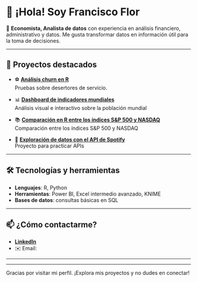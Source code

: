 # 👋 ¡Hola! Soy Francisco Flor

🎯 **Economista, Analista de datos** con experiencia en análisis financiero, administrativo y datos. 
Me gusta transformar datos en información útil para la toma de decisiones.

---

## 🚀 Proyectos destacados

- ⚽ **[Análisis churn en R](https://co7co7.github.io/Co7Co7.github.io-Prueba-churn/)**  
Pruebas sobre desertores de servicio.

- 📊 **[Dashboard de indicadores mundiales](https://co7co7.github.io/PowerBI_Indicadores-Mundiales/)**  
  Análisis visual e interactivo sobre la población mundial 

- 📚 **[Comparación en R entre los índices S&P 500 y NASDAQ](https://co7co7.github.io/Co7Co7.github.io-RStudio-Personal/)**  
  Comparación entre los índices S&P 500 y NASDAQ

- 🎵 **[Exploración de datos con el API de Spotify](https://co7co7.github.io/Spotify/)**  
  Proyecto para practicar APIs

---

## 🛠️ Tecnologías y herramientas

- **Lenguajes**: R, Python
- **Herramientas**: Power BI, Excel intermedio avanzado, KNIME
- **Bases de datos**: consultas básicas en SQL

---

## 📫 ¿Cómo contactarme?

- **[LinkedIn](https://www.linkedin.com/in/francisco-flor-5685a7238/)**
- ✉️ Email: 

---


---

Gracias por visitar mi perfil. ¡Explora mis proyectos y no dudes en conectar!

